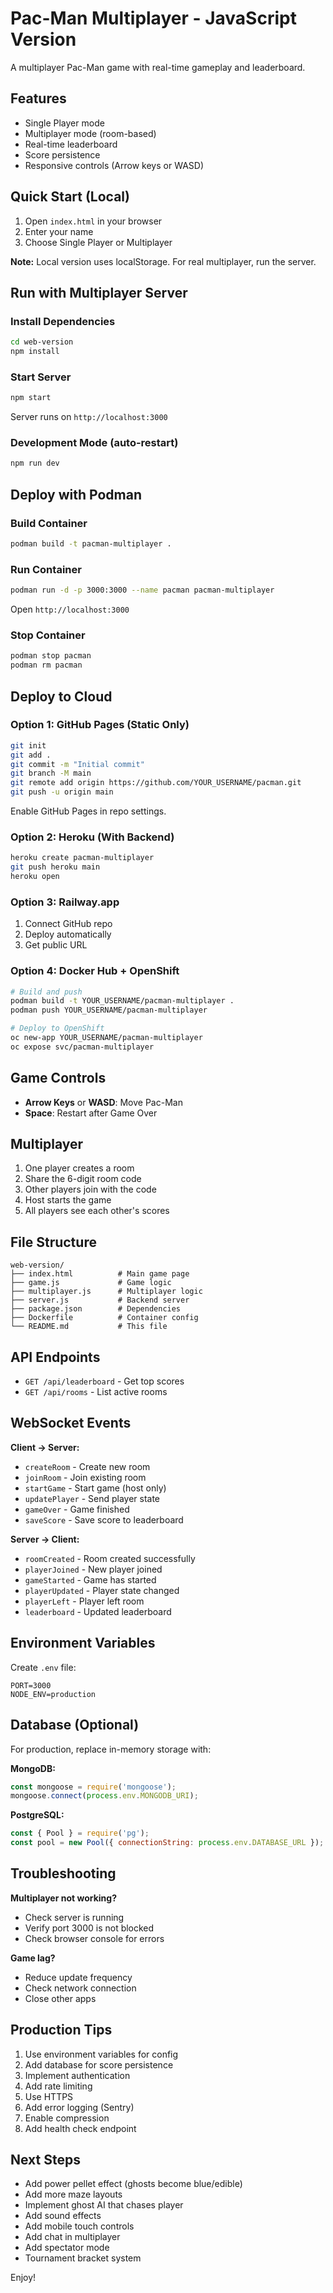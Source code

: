 # Pac-Man Multiplayer - JavaScript Version

A multiplayer Pac-Man game with real-time gameplay and leaderboard.

## Features

- Single Player mode
- Multiplayer mode (room-based)
- Real-time leaderboard
- Score persistence
- Responsive controls (Arrow keys or WASD)

## Quick Start (Local)

1. Open `index.html` in your browser
2. Enter your name
3. Choose Single Player or Multiplayer

**Note:** Local version uses localStorage. For real multiplayer, run the server.

## Run with Multiplayer Server

### Install Dependencies
```bash
cd web-version
npm install
```

### Start Server
```bash
npm start
```

Server runs on `http://localhost:3000`

### Development Mode (auto-restart)
```bash
npm run dev
```

## Deploy with Podman

### Build Container
```bash
podman build -t pacman-multiplayer .
```

### Run Container
```bash
podman run -d -p 3000:3000 --name pacman pacman-multiplayer
```

Open `http://localhost:3000`

### Stop Container
```bash
podman stop pacman
podman rm pacman
```

## Deploy to Cloud

### Option 1: GitHub Pages (Static Only)
```bash
git init
git add .
git commit -m "Initial commit"
git branch -M main
git remote add origin https://github.com/YOUR_USERNAME/pacman.git
git push -u origin main
```

Enable GitHub Pages in repo settings.

### Option 2: Heroku (With Backend)
```bash
heroku create pacman-multiplayer
git push heroku main
heroku open
```

### Option 3: Railway.app
1. Connect GitHub repo
2. Deploy automatically
3. Get public URL

### Option 4: Docker Hub + OpenShift
```bash
# Build and push
podman build -t YOUR_USERNAME/pacman-multiplayer .
podman push YOUR_USERNAME/pacman-multiplayer

# Deploy to OpenShift
oc new-app YOUR_USERNAME/pacman-multiplayer
oc expose svc/pacman-multiplayer
```

## Game Controls

- **Arrow Keys** or **WASD**: Move Pac-Man
- **Space**: Restart after Game Over

## Multiplayer

1. One player creates a room
2. Share the 6-digit room code
3. Other players join with the code
4. Host starts the game
5. All players see each other's scores

## File Structure

```
web-version/
├── index.html          # Main game page
├── game.js             # Game logic
├── multiplayer.js      # Multiplayer logic
├── server.js           # Backend server
├── package.json        # Dependencies
├── Dockerfile          # Container config
└── README.md           # This file
```

## API Endpoints

- `GET /api/leaderboard` - Get top scores
- `GET /api/rooms` - List active rooms

## WebSocket Events

**Client → Server:**
- `createRoom` - Create new room
- `joinRoom` - Join existing room
- `startGame` - Start game (host only)
- `updatePlayer` - Send player state
- `gameOver` - Game finished
- `saveScore` - Save score to leaderboard

**Server → Client:**
- `roomCreated` - Room created successfully
- `playerJoined` - New player joined
- `gameStarted` - Game has started
- `playerUpdated` - Player state changed
- `playerLeft` - Player left room
- `leaderboard` - Updated leaderboard

## Environment Variables

Create `.env` file:
```
PORT=3000
NODE_ENV=production
```

## Database (Optional)

For production, replace in-memory storage with:

**MongoDB:**
```javascript
const mongoose = require('mongoose');
mongoose.connect(process.env.MONGODB_URI);
```

**PostgreSQL:**
```javascript
const { Pool } = require('pg');
const pool = new Pool({ connectionString: process.env.DATABASE_URL });
```

## Troubleshooting

**Multiplayer not working?**
- Check server is running
- Verify port 3000 is not blocked
- Check browser console for errors

**Game lag?**
- Reduce update frequency
- Check network connection
- Close other apps

## Production Tips

1. Use environment variables for config
2. Add database for score persistence
3. Implement authentication
4. Add rate limiting
5. Use HTTPS
6. Add error logging (Sentry)
7. Enable compression
8. Add health check endpoint

## Next Steps

- Add power pellet effect (ghosts become blue/edible)
- Add more maze layouts
- Implement ghost AI that chases player
- Add sound effects
- Add mobile touch controls
- Add chat in multiplayer
- Add spectator mode
- Tournament bracket system

Enjoy!
